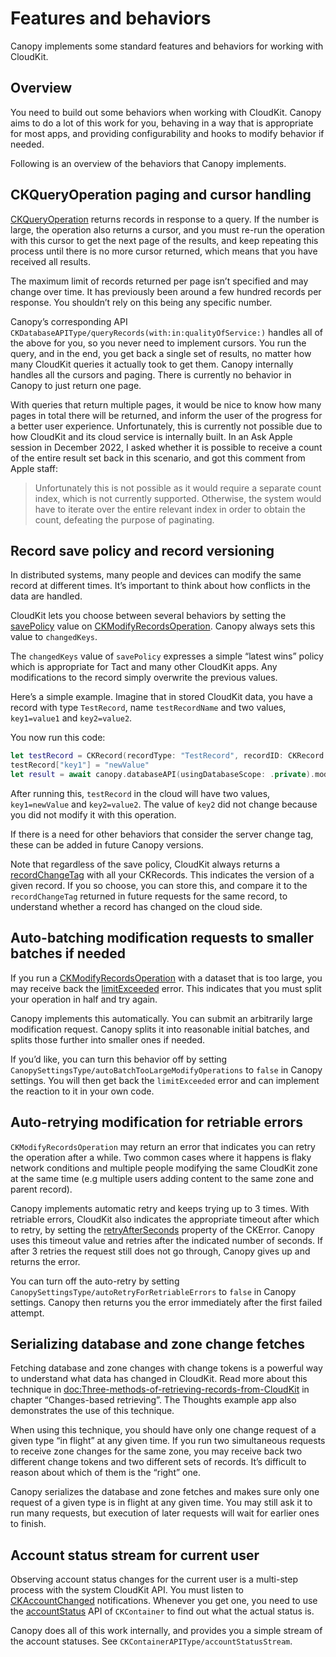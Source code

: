 # Features and behaviors

Canopy implements some standard features and behaviors for working with CloudKit.

## Overview

You need to build out some behaviors when working with CloudKit. Canopy aims to do a lot of this work for you, behaving in a way that is appropriate for most apps, and providing configurability and hooks to modify behavior if needed.

Following is an overview of the behaviors that Canopy implements.

## CKQueryOperation paging and cursor handling

[CKQueryOperation](https://developer.apple.com/documentation/cloudkit/ckqueryoperation) returns records in response to a query. If the number is large, the operation also returns a cursor, and you must re-run the operation with this cursor to get the next page of the results, and keep repeating this process until there is no more cursor returned, which means that you have received all results.

The maximum limit of records returned per page isn’t specified and may change over time. It has previously been around a few hundred records per response. You shouldn’t rely on this being any specific number.

Canopy’s corresponding API ``CKDatabaseAPIType/queryRecords(with:in:qualityOfService:)`` handles all of the above for you, so you never need to implement cursors. You run the query, and in the end, you get back a single set of results, no matter how many CloudKit queries it actually took to get them. Canopy internally handles all the cursors and paging. There is currently no behavior in Canopy to just return one page.

With queries that return multiple pages, it would be nice to know how many pages in total there will be returned, and inform the user of the progress for a better user experience. Unfortunately, this is currently not possible due to how CloudKit and its cloud service is internally built. In an Ask Apple session in December 2022, I asked whether it is possible to receive a count of the entire result set back in this scenario, and got this comment from Apple staff:

> Unfortunately this is not possible as it would require a separate count index, which is not currently supported. Otherwise, the system would have to iterate over the entire relevant index in order to obtain the count, defeating the purpose of paginating.

## Record save policy and record versioning

In distributed systems, many people and devices can modify the same record at different times. It’s important to think about how conflicts in the data are handled.

CloudKit lets you choose between several behaviors by setting the [savePolicy](https://developer.apple.com/documentation/cloudkit/ckmodifyrecordsoperation/1447488-savepolicy) value on [CKModifyRecordsOperation](https://developer.apple.com/documentation/cloudkit/ckmodifyrecordsoperation). Canopy always sets this value to `changedKeys`.

The `changedKeys` value of `savePolicy` expresses a simple “latest wins” policy which is appropriate for Tact and many other CloudKit apps. Any modifications to the record simply overwrite the previous values.

Here’s a simple example. Imagine that in stored CloudKit data, you have a record with type `TestRecord`, name `testRecordName` and two values, `key1=value1` and `key2=value2`.

You now run this code:

```swift
let testRecord = CKRecord(recordType: "TestRecord", recordID: CKRecord.ID(recordName: "testRecordName"))
testRecord["key1"] = "newValue"
let result = await canopy.databaseAPI(usingDatabaseScope: .private).modifyRecords(saving: [testRecord])
```

After running this, `testRecord` in the cloud will have two values, `key1=newValue` and `key2=value2`. The value of `key2` did not change because you did not modify it with this operation.

If there is a need for other behaviors that consider the server change tag, these can be added in future Canopy versions.

Note that regardless of the save policy, CloudKit always returns a [recordChangeTag](https://developer.apple.com/documentation/cloudkit/ckrecord/1462195-recordchangetag) with all your CKRecords. This indicates the version of a given record. If you so choose, you can store this, and compare it to the `recordChangeTag` returned in future requests for the same record, to understand whether a record has changed on the cloud side.

## Auto-batching modification requests to smaller batches if needed

If you run a [CKModifyRecordsOperation](https://developer.apple.com/documentation/cloudkit/ckmodifyrecordsoperation) with a dataset that is too large, you may receive back the [limitExceeded](https://developer.apple.com/documentation/cloudkit/ckerror/code/limitexceeded) error. This indicates that you must split your operation in half and try again.

Canopy implements this automatically. You can submit an arbitrarily large modification request. Canopy splits it into reasonable initial batches, and splits those further into smaller ones if needed.

If you’d like, you can turn this behavior off by setting ``CanopySettingsType/autoBatchTooLargeModifyOperations`` to `false` in Canopy settings. You will then get back the `limitExceeded` error and can implement the reaction to it in your own code.

## Auto-retrying modification for retriable errors

`CKModifyRecordsOperation` may return an error that indicates you can retry the operation after a while. Two common cases where it happens is flaky network conditions and multiple people modifying the same CloudKit zone at the same time (e.g multiple users adding content to the same zone and parent record).

Canopy implements automatic retry and keeps trying up to 3 times. With retriable errors, CloudKit also indicates the appropriate timeout after which to retry, by setting the [retryAfterSeconds](https://developer.apple.com/documentation/cloudkit/ckerror/2299866-retryafterseconds) property of the CKError. Canopy uses this timeout value and retries after the indicated number of seconds. If after 3 retries the request still does not go through, Canopy gives up and returns the error.

You can turn off the auto-retry by setting ``CanopySettingsType/autoRetryForRetriableErrors`` to `false` in Canopy settings. Canopy then returns you the error immediately after the first failed attempt.

## Serializing database and zone change fetches

Fetching database and zone changes with change tokens is a powerful way to understand what data has changed in CloudKit. Read more about this technique in <doc:Three-methods-of-retrieving-records-from-CloudKit> in chapter “Changes-based retrieving”. The Thoughts example app also demonstrates the use of this technique.

When using this technique, you should have only one change request of a given type “in flight” at any given time. If you run two simultaneous requests to receive zone changes for the same zone, you may receive back two different change tokens and two different sets of records. It’s difficult to reason about which of them is the “right” one.

Canopy serializes the database and zone fetches and makes sure only one request of a given type is in flight at any given time. You may still ask it to run many requests, but execution of later requests will wait for earlier ones to finish.

## Account status stream for current user

Observing account status changes for the current user is a multi-step process with the system CloudKit API. You must listen to [CKAccountChanged](https://developer.apple.com/documentation/foundation/nsnotification/name/1399172-ckaccountchanged) notifications. Whenever you get one, you need to use the [accountStatus](https://developer.apple.com/documentation/cloudkit/ckcontainer/1399180-accountstatus) API of `CKContainer` to find out what the actual status is.

Canopy does all of this work internally, and provides you a simple stream of the account statuses. See ``CKContainerAPIType/accountStatusStream``.

